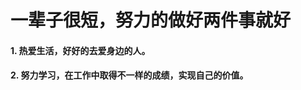  #                      一辈子很短，努力的做好两件事就好

#### 1. 热爱生活，好好的去爱身边的人。
#### 2. 努力学习，在工作中取得不一样的成绩，实现自己的价值。